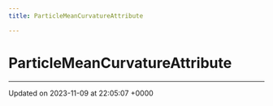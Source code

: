 ```yaml
---
title: ParticleMeanCurvatureAttribute

---
```


# ParticleMeanCurvatureAttribute





-------------------------------

Updated on 2023-11-09 at 22:05:07 +0000